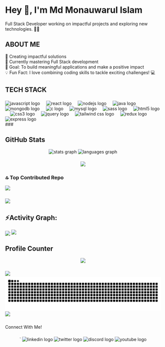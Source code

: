 <h1 ">Hey 👋, I'm Md Monauwarul Islam</h1>

<p>Full Stack Developer working on impactful projects and exploring new technologies. 👨‍💻</p>

<h2>ABOUT ME</h2>

<p>   🚀 Creating impactful solutions
<br>    🌱 Currently mastering Full Stack development 
<br>    🎯 Goal: To build meaningful applications and make a positive impact 
<br>    💡 Fun Fact: I love combining coding skills to tackle exciting challenges! 💻</p>






<h2 >TECH STACK</h2>

###

<div align="left"> 
<img src="https://cdn.jsdelivr.net/gh/devicons/devicon/icons/javascript/javascript-original.svg" height="40" alt="javascript logo" /> 
<img width="12" /> 
<img src="https://cdn.jsdelivr.net/gh/devicons/devicon/icons/react/react-original.svg" height="40" alt="react logo" /> 
<img width="12" /> 
<img src="https://cdn.jsdelivr.net/gh/devicons/devicon/icons/nodejs/nodejs-original.svg" height="40" alt="nodejs logo" /> 
<img width="12" /> 
<img src="https://skillicons.dev/icons?i=java" height="40" alt="java logo" /> 
<img width="12" /> 
<img src="https://cdn.simpleicons.org/mongodb/47A248" height="40" alt="mongodb logo" /> 
<img width="12" /> 
<img src="https://cdn.simpleicons.org/c/A8B9CC" height="40" alt="c logo" /> 
<img width="12" /> 
<img src="https://cdn.simpleicons.org/mysql/4479A1" height="40" alt="mysql logo" /> 
<img width="12" /> 
<img src="https://cdn.simpleicons.org/sass/CC6699" height="40" alt="sass logo" /> 
<img width="12" /> 
<img src="https://cdn.simpleicons.org/html5/E34F26" height="40" alt="html5 logo" /> 
<img width="12" /> 
<img src="https://cdn.simpleicons.org/css3/1572B6" height="40" alt="css3 logo" /> 
<img width="12" /> 
<img src="https://cdn.simpleicons.org/jquery/0769AD" height="40" alt="jquery logo" /> 
<img width="12" /> 
<img src="https://cdn.simpleicons.org/tailwindcss/38B2AC" height="40" alt="tailwind css logo" /> 
<img width="12" /> 
<img src="https://cdn.simpleicons.org/redux/764ABC" height="40" alt="redux logo" /> 
<img width="12" /> 
<img src="https://cdn.simpleicons.org/express/000000" height="40" alt="express logo" /> 
</div>
###

## GitHub Stats

<div align="center">
  <img src="https://github-readme-stats.vercel.app/api?username=mdmonauwarulislam&hide_title=false&hide_rank=false&show_icons=true&include_all_commits=true&count_private=true&disable_animations=false&theme=dracula&locale=en&hide_border=false&order=1" height="150" alt="stats graph"  />
  <img src="https://github-readme-stats.vercel.app/api/top-langs?username=mdmonauwarulislam&locale=en&hide_title=false&layout=compact&card_width=320&langs_count=5&theme=dracula&hide_border=false&order=2" height="150" alt="languages graph"  />
</div>

###

<div align="center">
  <img src="https://github-readme-streak-stats.herokuapp.com/?user=mdmonauwarulislam&theme=dark&hide_border=false"  />
</div>

###

### 🔝 Top Contributed Repo

![](https://github-contributor-stats.vercel.app/api?username=mdmonauwarulislam&limit=10&theme=dark&combine_all_yearly_contributions=true)

###
<img src="https://user-images.githubusercontent.com/73097560/115834477-dbab4500-a447-11eb-908a-139a6edaec5c.gif"><h2 align="left">⚡Activity Graph:</h2>
<img align="center" src="https://github-readme-activity-graph.vercel.app/graph?username=mdmonauwarulislam&theme=github-compact"/>
<img src="https://user-images.githubusercontent.com/73097560/115834477-dbab4500-a447-11eb-908a-139a6edaec5c.gif">
## Profile Counter

<div align="center">
  <img src="https://profile-counter.glitch.me/mdmonauwarulislam/count.svg?"  />
</div>

###

###
<img src="https://user-images.githubusercontent.com/73097560/115834477-dbab4500-a447-11eb-908a-139a6edaec5c.gif">
<br clear="both"/>
<img src="https://raw.githubusercontent.com/mdmonauwarulislam/mdmonauwarulislam/output/snake.svg" alt="Snake animation" />
<img src="https://user-images.githubusercontent.com/73097560/115834477-dbab4500-a447-11eb-908a-139a6edaec5c.gif">


###

###

<p align="left">Connect With Me!</p>

###

<div align="center">
  <a href="https://www.linkedin.com/in/mdmonauwarulislam/?trk=public_profile_browsemap&originalSubdomain=in" style="text-decoration:none;">`
  <img src="https://raw.githubusercontent.com/mdmonauwarulislam/profile-readme-generator/master/src/assets/icons/social/linkedin/default.svg" width="52" height="40" alt="linkedin logo"  />
  </a>
  <a href="https://twitter.com/hibbanrahmanhyt" style="text-decoration:none;">
  <img src="https://raw.githubusercontent.com/maurodesouza/profile-readme-generator/master/src/assets/icons/social/twitter/default.svg" width="52" height="40" alt="twitter logo"  />
  </a>
  <a href="https://discord.com/channels/@me/mdmonauwarulislam" style="text-decoration:none;">
  
  <img src="https://raw.githubusercontent.com/maurodesouza/profile-readme-generator/master/src/assets/icons/social/discord/default.svg" width="52" height="40" alt="discord logo"  />
  </a>
  <a href="https://www.youtube.com/@mdmonauwarulislam" style="text-decoration:none;">
  
  <img src="https://raw.githubusercontent.com/maurodesouza/profile-readme-generator/master/src/assets/icons/social/youtube/default.svg" width="52" height="40" alt="youtube logo"  />
  </a>
</div>